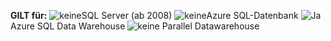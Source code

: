 <Token>**GILT für:** ![keine](media/no.png)SQL Server (ab 2008) ![keine](media/no.png)Azure SQL-Datenbank ![Ja](media/yes.png)Azure SQL Data Warehouse ![keine](media/no.png) Parallel Datawarehouse </Token>

